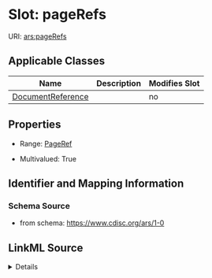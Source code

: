 # Slot: pageRefs

URI: [ars:pageRefs](https://www.cdisc.org/ars/1-0/pageRefs)



<!-- no inheritance hierarchy -->




## Applicable Classes

| Name | Description | Modifies Slot |
| --- | --- | --- |
[DocumentReference](DocumentReference.md) |  |  no  |







## Properties

* Range: [PageRef](PageRef.md)

* Multivalued: True





## Identifier and Mapping Information







### Schema Source


* from schema: https://www.cdisc.org/ars/1-0




## LinkML Source

<details>
```yaml
name: pageRefs
from_schema: https://www.cdisc.org/ars/1-0
rank: 1000
multivalued: true
alias: pageRefs
domain_of:
- DocumentReference
range: PageRef
inlined: true
inlined_as_list: true
any_of:
- range: PageNumberListRef
- range: PageNumberRangeRef
- range: PageNameRef

```
</details>